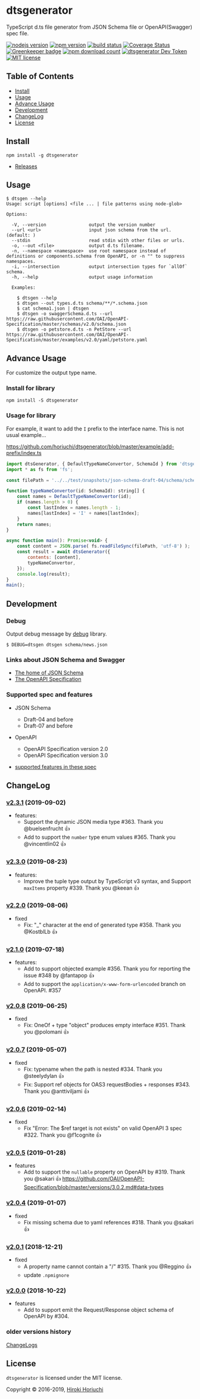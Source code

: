 # dtsgenerator

TypeScript d.ts file generator from JSON Schema file or OpenAPI(Swagger) spec file.

[![nodejs version](https://img.shields.io/node/v/dtsgenerator.svg)](#)
[![npm version](https://badge.fury.io/js/dtsgenerator.svg)](https://www.npmjs.com/package/dtsgenerator)
[![build status](https://travis-ci.org/horiuchi/dtsgenerator.svg?branch=master)](https://travis-ci.org/horiuchi/dtsgenerator)
[![Coverage Status](https://coveralls.io/repos/github/horiuchi/dtsgenerator/badge.svg?branch=master)](https://coveralls.io/github/horiuchi/dtsgenerator?branch=master)
[![Greenkeeper badge](https://badges.greenkeeper.io/horiuchi/dtsgenerator.svg)](https://greenkeeper.io/)
[![npm download count](https://img.shields.io/npm/dt/dtsgenerator.svg)](https://www.npmjs.com/package/dtsgenerator)
[![dtsgenerator Dev Token](https://badge.devtoken.rocks/dtsgenerator)](https://devtoken.rocks/package/dtsgenerator)
[![MIT license](https://img.shields.io/npm/l/dtsgenerator.svg)](#)

## Table of Contents

- [Install](#install)
- [Usage](#usage)
- [Advance Usage](#advance-usage)
- [Development](#development)
- [ChangeLog](#changelog)
- [License](#license)

## Install

    npm install -g dtsgenerator

- [Releases](https://github.com/horiuchi/dtsgenerator/releases)

## Usage

```
$ dtsgen --help
Usage: script [options] <file ... | file patterns using node-glob>

Options:

  -V, --version                output the version number
  --url <url>                  input json schema from the url. (default: )
  --stdin                      read stdin with other files or urls.
  -o, --out <file>             output d.ts filename.
  -n, --namespace <namespace>  use root namespace instead of definitions or components.schema from OpenAPI, or -n "" to suppress namespaces.
  -i, --intersection           output intersection types for `allOf` schema.
  -h, --help                   output usage information

  Examples:

    $ dtsgen --help
    $ dtsgen --out types.d.ts schema/**/*.schema.json
    $ cat schema1.json | dtsgen
    $ dtsgen -o swaggerSchema.d.ts --url https://raw.githubusercontent.com/OAI/OpenAPI-Specification/master/schemas/v2.0/schema.json
    $ dtsgen -o petstore.d.ts -n PetStore --url https://raw.githubusercontent.com/OAI/OpenAPI-Specification/master/examples/v2.0/yaml/petstore.yaml
```

## Advance Usage

For customize the output type name.

### Install for library

    npm install -S dtsgenerator

### Usage for library

For example, it want to add the `I` prefix to the interface name.
This is not usual example...

https://github.com/horiuchi/dtsgenerator/blob/master/example/add-prefix/index.ts
```js
import dtsGenerator, { DefaultTypeNameConvertor, SchemaId } from 'dtsgenerator';
import * as fs from 'fs';

const filePath = '../../test/snapshots/json-schema-draft-04/schema/schema.json';

function typeNameConvertor(id: SchemaId): string[] {
    const names = DefaultTypeNameConvertor(id);
    if (names.length > 0) {
        const lastIndex = names.length - 1;
        names[lastIndex] = 'I' + names[lastIndex];
    }
    return names;
}

async function main(): Promise<void> {
    const content = JSON.parse( fs.readFileSync(filePath, 'utf-8') );
    const result = await dtsGenerator({
        contents: [content],
        typeNameConvertor,
    });
    console.log(result);
}
main();
```

## Development

### Debug

Output debug message by [debug](https://www.npmjs.com/package/debug) library.

    $ DEBUG=dtsgen dtsgen schema/news.json


### Links about JSON Schema and Swagger

- [The home of JSON Schema](http://json-schema.org/)
- [The OpenAPI Specification](https://github.com/OAI/OpenAPI-Specification)

### Supported spec and features

- JSON Schema
  - Draft-04 and before
  - Draft-07 and before
- OpenAPI
  - OpenAPI Specification version 2.0
  - OpenAPI Specification version 3.0

- [supported features in these spec](https://github.com/horiuchi/dtsgenerator/blob/master/SupportedFeatures.md)

## ChangeLog

### [v2.3.1](https://github.com/horiuchi/dtsgenerator/releases/tag/v2.3.1) (2019-09-02)

- features:
  - Support the dynamic JSON media type #363. Thank you @buelsenfrucht :+1:
  - Add to support the `number` type enum values #365. Thank you @vincentlin02 :+1:

### [v2.3.0](https://github.com/horiuchi/dtsgenerator/releases/tag/v2.3.0) (2019-08-23)

- features:
  - Improve the tuple type output by TypeScript v3 syntax, and Support `maxItems` property #339. Thank you @keean :+1:

### [v2.2.0](https://github.com/horiuchi/dtsgenerator/releases/tag/v2.2.0) (2019-08-06)

- fixed
  - Fix: "_" character at the end of generated type #358. Thank you @KostblLb :+1:

### [v2.1.0](https://github.com/horiuchi/dtsgenerator/releases/tag/v2.1.0) (2019-07-18)

- features:
  - Add to support objected example #356. Thank you for reporting the issue #348 by @fantapop :+1:
  - Add to support the `application/x-www-form-urlencoded` branch on OpenAPI. #357

### [v2.0.8](https://github.com/horiuchi/dtsgenerator/releases/tag/v2.0.8) (2019-06-25)

- fixed
  - Fix: OneOf + type "object" produces empty interface #351. Thank you @polomani :+1:

### [v2.0.7](https://github.com/horiuchi/dtsgenerator/releases/tag/v2.0.7) (2019-05-07)

- fixed
  - Fix: typename when the path is nested #334. Thank you @steelydylan :+1:
  - Fix: Support ref objects for OAS3 requestBodies + responses #343. Thank you @anttiviljami :+1:

### [v2.0.6](https://github.com/horiuchi/dtsgenerator/releases/tag/v2.0.6) (2019-02-14)

- fixed
  - Fix "Error: The $ref target is not exists" on valid OpenAPI 3 spec #322. Thank you @f1cognite :+1:

### [v2.0.5](https://github.com/horiuchi/dtsgenerator/releases/tag/v2.0.5) (2019-01-28)

- features
  - Add to support the `nullable` property on OpenAPI by #319. Thank you @sakari :+1:
    https://github.com/OAI/OpenAPI-Specification/blob/master/versions/3.0.2.md#data-types

### [v2.0.4](https://github.com/horiuchi/dtsgenerator/releases/tag/v2.0.4) (2019-01-07)

- fixed
  - Fix missing schema due to yaml references #318. Thank you @sakari :+1:

### [v2.0.1](https://github.com/horiuchi/dtsgenerator/releases/tag/v2.0.1) (2018-12-21)

- fixed
  - A property name cannot contain a "/" #315. Thank you @Reggino :+1:
  - update `.npmignore`

### [v2.0.0](https://github.com/horiuchi/dtsgenerator/releases/tag/v2.0.0) (2018-10-22)

- features
  - Add to support emit the Request/Response object schema of OpenAPI by #304.

### older versions history

[ChangeLogs](https://github.com/horiuchi/dtsgenerator/blob/master/CHANGELOG.md)

## License

`dtsgenerator` is licensed under the MIT license.

Copyright &copy; 2016-2019, [Hiroki Horiuchi](mailto:horiuchi.g@gmail.com)
